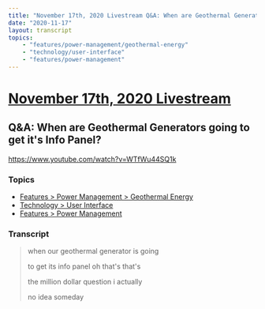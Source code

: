 ```yaml
---
title: "November 17th, 2020 Livestream Q&A: When are Geothermal Generators going to get it's Info Panel?"
date: "2020-11-17"
layout: transcript
topics:
    - "features/power-management/geothermal-energy"
    - "technology/user-interface"
    - "features/power-management"
---
```

# [November 17th, 2020 Livestream](../2020-11-17.md)
## Q&A: When are Geothermal Generators going to get it's Info Panel?
https://www.youtube.com/watch?v=WTfWu44SQ1k

### Topics
* [Features > Power Management > Geothermal Energy](../topics/features/power-management/geothermal-energy.md)
* [Technology > User Interface](../topics/technology/user-interface.md)
* [Features > Power Management](../topics/features/power-management.md)

### Transcript

> when our geothermal generator is going
> 
> to get its info panel oh that's that's
> 
> the million dollar question i actually
> 
> no idea someday
> 

